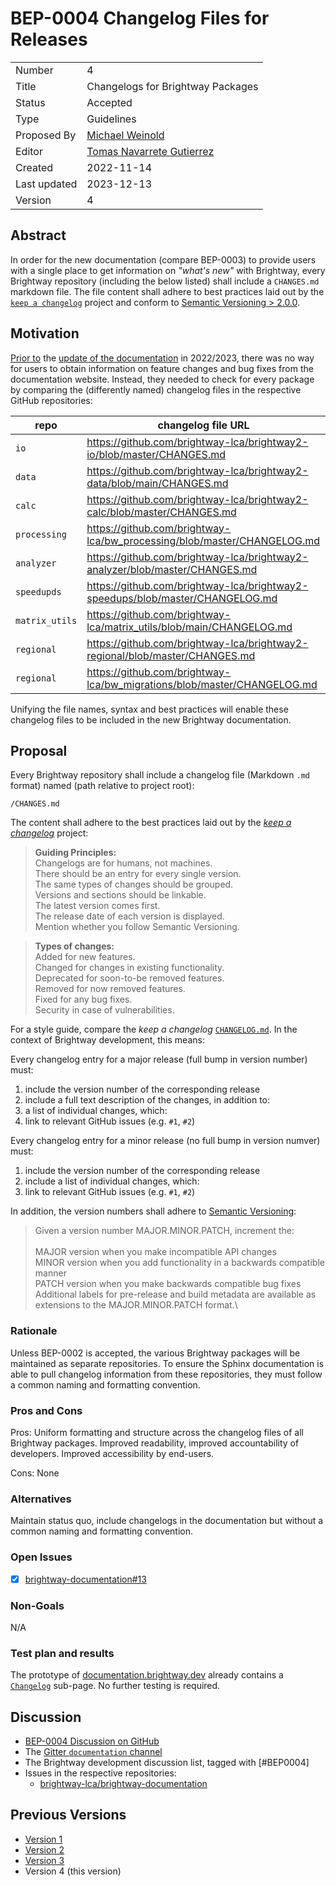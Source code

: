 # BEP-0004 Changelog Files for Releases

| | |
| - | - |
| Number | 4 |
| Title | Changelogs for Brightway Packages |
| Status | Accepted |
| Type | Guidelines |
| Proposed By | [Michael Weinold](mailto:dev@weinold.ch) |
| Editor | [Tomas Navarrete Gutierrez](mailto:tomas.navarrete@list.lu) |
| Created | 2022-11-14 |
| Last updated | 2023-12-13 |
| Version | 4 |

## Abstract

In order for the new documentation (compare BEP-0003) to provide users with a single place to get information on _"what's new"_ with Brightway, every Brightway repository (including the below listed) shall include a `CHANGES.md` markdown file. The file content shall adhere to best practices laid out by the [`keep a changelog`](https://keepachangelog.com/en/1.0.0/) project and conform to [Semantic Versioning > 2.0.0](https://semver.org/).

## Motivation

[Prior to](https://web.archive.org/web/20200716020925/https://brightway.dev/) the [update of the documentation](https://github.com/brightway-lca/brightway-documentation/milestones?state=closed) in 2022/2023, there was no way for users to obtain information on feature changes and bug fixes from the documentation website. Instead, they needed to check for every package by comparing the (differently named) changelog files in the respective GitHub repositories:

| repo | changelog file URL |
| ---- | ------------------ |
| `io` | https://github.com/brightway-lca/brightway2-io/blob/master/CHANGES.md |
| `data` | https://github.com/brightway-lca/brightway2-data/blob/main/CHANGES.md |
| `calc` | https://github.com/brightway-lca/brightway2-calc/blob/master/CHANGES.md |
| `processing` | https://github.com/brightway-lca/bw_processing/blob/master/CHANGELOG.md | 
| `analyzer` | https://github.com/brightway-lca/brightway2-analyzer/blob/master/CHANGES.md |
| `speedupds` | https://github.com/brightway-lca/brightway2-speedups/blob/master/CHANGELOG.md |
| `matrix_utils` | https://github.com/brightway-lca/matrix_utils/blob/main/CHANGELOG.md |
| `regional` | https://github.com/brightway-lca/brightway2-regional/blob/master/CHANGES.md |
| `regional` | https://github.com/brightway-lca/bw_migrations/blob/master/CHANGELOG.md |

Unifying the file names, syntax and best practices will enable these changelog files to be included in the new Brightway documentation.

## Proposal

Every Brightway repository shall include a changelog file (Markdown `.md` format) named (path relative to project root): 

```
/CHANGES.md
```

The content shall adhere to the best practices laid out by the [_keep a changelog_](https://keepachangelog.com/en/1.0.0/) project:

> __Guiding Principles:__ \
Changelogs are for humans, not machines. \
There should be an entry for every single version. \
The same types of changes should be grouped. \
Versions and sections should be linkable. \
The latest version comes first. \
The release date of each version is displayed. \
Mention whether you follow Semantic Versioning.

> __Types of changes:__ \
Added for new features. \
Changed for changes in existing functionality. \
Deprecated for soon-to-be removed features. \
Removed for now removed features. \
Fixed for any bug fixes. \
Security in case of vulnerabilities.

For a style guide, compare the _keep a changelog_ [`CHANGELOG.md`](https://raw.githubusercontent.com/olivierlacan/keep-a-changelog/main/CHANGELOG.md). In the context of Brightway development, this means:  

Every changelog entry for a major release (full bump in version number) must:

1. include the version number of the corresponding release
1. include a full text description of the changes, in addition to:
2. a list of individual changes, which:
3. link to relevant GitHub issues (e.g. `#1`, `#2`)

Every changelog entry for a minor release (no full bump in version numver) must:

1. include the version number of the corresponding release
2. include a list of individual changes, which:
3. link to relevant GitHub issues (e.g. `#1`, `#2`)

In addition, the version numbers shall adhere to [Semantic Versioning](https://semver.org/):

> Given a version number MAJOR.MINOR.PATCH, increment the: \
> \
MAJOR version when you make incompatible API changes\
MINOR version when you add functionality in a backwards compatible manner\
PATCH version when you make backwards compatible bug fixes\
Additional labels for pre-release and build metadata are available as extensions to the MAJOR.MINOR.PATCH format.\

### Rationale

Unless BEP-0002 is accepted, the various Brightway packages will be maintained as separate repositories. To ensure the Sphinx documentation is able to pull changelog information from these repositories, they must follow a common naming and formatting convention.

### Pros and Cons

Pros: Uniform formatting and structure across the changelog files of all Brightway packages. Improved readability, improved accountability of developers. Improved accessibility by end-users.

Cons: None

### Alternatives

Maintain status quo, include changelogs in the documentation but without a common naming and formatting convention.

### Open Issues

- [X] [brightway-documentation#13](https://github.com/brightway-lca/brightway-documentation/issues/13)

### Non-Goals

N/A

### Test plan and results

The prototype of [documentation.brightway.dev](https://documentation.brightway.dev/) already contains a [`Changelog`](https://documentation.brightway.dev/en/latest/source/5_changelog/0_index.html) sub-page. No further testing is required.

## Discussion

* [BEP-0004 Discussion on GitHub](https://github.com/brightway-lca/enhancement-proposals/discussions/26)
*  The [Gitter `documentation` channel](https://gitter.im/brightway-lca/documentation)
* The Brightway development discussion list, tagged with [#BEP0004]
* Issues in the respective repositories:
   - [brightway-lca/brightway-documentation](https://github.com/brightway-lca/brightway-documentation/issues/13)

## Previous Versions

 - [Version 1](https://github.com/brightway-lca/enhancement-proposals/blob/2d904c1e457ad589c2e2ea7d2434c7d360989a0f/proposals/0004_changelogs.md)
 - [Version 2](https://github.com/brightway-lca/enhancement-proposals/blob/662bd104ba8c83e313b966a9c5893b2e3c95376a/proposals/0004_changelogs.md)
 - [Version 3](https://github.com/brightway-lca/enhancement-proposals/blob/a3043a12d1e50f27dc7c809ca50e0dd76e909381/proposals/0004_changelogs.md)
 - Version 4 (this version)